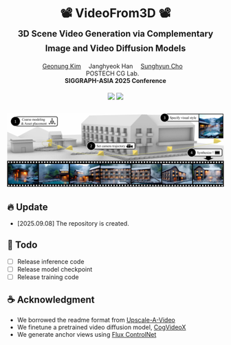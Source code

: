 <div align="center">

<h1>
    📽️ VideoFrom3D 📽️<br> 
     <span style="font-size: 0.7em;">
        3D Scene Video Generation via Complementary Image and Video Diffusion Models
    </span>
</h1>

<div>
    <a href='https://kimgeonung.github.io/' target='_blank'>Geonung Kim</a>&emsp;
    <a target='_blank'>Janghyeok Han</a>&emsp;
    <a href='https://www.scho.pe.kr/' target='_blank'>Sunghyun Cho</a>&emsp;
</div>
<div>
    <a href='https://cg.postech.ac.kr/' target='_blank' style="color: inherit; text-decoration: none;">POSTECH CG Lab.</a>&emsp;
</div>

<div>
    <strong>SIGGRAPH-ASIA 2025 Conference </strong>
</div>

<div>
    <h4 align="center">
        <!-- <a href="https://kimgeonung.github.io/id-compression/" target='_blank'> -->
        <img src="https://img.shields.io/badge/🐳-Project%20Page-blue">
        </a>
        <!-- <a href="https://arxiv.org/abs/2401.17547" target='_blank'> -->
        <img src="https://img.shields.io/badge/arXiv-2401.17547-b31b1b.svg">
        </a>
    </h4>
</div>

![teaser](assets/teaser.jpg) 
---

</div>

## 🔥 Update

- [2025.09.08] The repository is created.

## 🔧 Todo

- [ ] Release inference code
- [ ] Release model checkpoint
- [ ] Release training code

<!-- ## ⌨️  Program -->
<!--  -->
<!-- ### Download checkpoint -->
<!--  -->
<!-- ### Environment -->
<!--  -->
<!-- ### Quick start -->
<!--  -->
<!-- ### Preprocessing -->

<!--  -->
<!-- ### SAG inference -->
<!--  -->
<!-- ### GGI inference -->

## ☕️ Acknowledgment

- We borrowed the readme format from [Upscale-A-Video](https://github.com/sczhou/Upscale-A-Video) 
- We finetune a pretrained video diffusion model, [CogVideoX](https://github.com/zai-org/CogVideo) 
- We generate anchor views using [Flux ControlNet](https://huggingface.co/XLabs-AI/flux-controlnet-collections) 


<!-- ## 📄 Citation -->
<!--  -->
<!-- ``` -->
<!-- @inproceedings{Kim2022BigColor, -->
<!--   title     = {BigColor: Colorization using a Generative Color Prior for Natural Images}, -->
<!--   author    = {Geonung Kim,Kyoungkook Kang,Seongtae Kim,Hwayoon Lee,Sehoon Kim,Jonghyun Kim,Seung-Hwan Baek,Sunghyun Cho}, -->
<!--   booktitle = {European Conference on Computer Vision (ECCV)}, -->
<!--   year      = {2022} -->
<!-- } -->
<!--  -->
<!-- ``` -->
